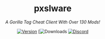 <div align="center">

# pxslware

*A Gorilla Tag Cheat Client With Over 130 Mods!*

[![Version](https://img.shields.io/github/v/release/PxslGames/pxslware?display_name=release&style=for-the-badge&label=Version&color=238400ff)](https://github.com/PxslGames/pxslware/releases)
[![Downloads](https://img.shields.io/github/downloads/PxslGames/pxslware/total?style=for-the-badge&color=%25238400ff)
[![Discord](https://img.shields.io/discord/1358840188469772581?style=for-the-badge&color=%238400ff)](https://discord.gg/9QDjPsE7bQ)

</div>
